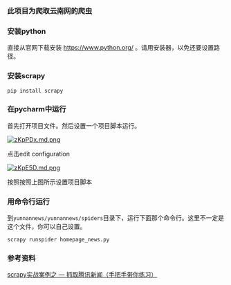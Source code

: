### 此项目为爬取云南网的爬虫

### 安装python

直接从官网下载安装 https://www.python.org/ 。请用安装器，以免还要设置路径。

### 安装scrapy

```shell
pip install scrapy
```

### 在pycharm中运行

首先打开项目文件。然后设置一个项目脚本运行。

[![zKpPDx.md.png](https://s1.ax1x.com/2022/11/19/zKpPDx.md.png)](https://imgse.com/i/zKpPDx)

点击edit configuration

[![zKpE5D.md.png](https://s1.ax1x.com/2022/11/19/zKpE5D.md.png)](https://imgse.com/i/zKpE5D)

按照按照上图所示设置项目脚本

### 用命令行运行
到`yunnannews/yunnannews/spiders`目录下，运行下面那个命令行。这里不一定是这个文件，你可以自己设置。

```shell
scrapy runspider homepage_news.py
```

### 参考资料

[scrapy实战案例之 — 抓取腾讯新闻（手把手带你练习）](https://www.bilibili.com/video/BV14s411w75R/)
